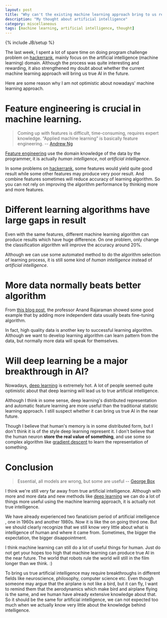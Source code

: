 ```yaml
---
layout: post
title: "Why can't the existing machine learning approach bring to us real AI"
description: "My thought about artificial intelligence"
category: miscellaneous
tags: [machine learning, artificial intelligence, thought]
---
```

{% include JB/setup %}


The last week, I spent a lot of spare time on doing program challenge 
problem on [hackerrank][1], mainly focus on the artificial intelligence
(machine learning) domain. Although the process was quite interesting and
rewarding, it also strengthened my doubt about whether the current machine
learning approach will bring us true AI in the future.

Here are some reason why I am not optimistic about nowadays' machine learning
approach.

# Feature engineering is crucial in machine learning.

> Coming up with features is difficult, time-consuming, requires expert 
> knowledge. “Applied machine learning” is basically feature engineering.
> -- [Andrew Ng][7]

[Feature engineering][2] use the domain knowledge of the data by the 
programmer, it is actually *human intelligence*, not *artificial 
intelligence*.

In some problems on [hackerrank][1], some features would yield quite good
result while some other features may produce very poor result. And combine 
features sometimes will reduce accuracy of learning algorithm. So you can 
not rely on improving the algorithm performance by thinking more and more
features.

# Different learning algorithms have large gaps in result

Even with the same features, different machine learning algorithm can 
produce results which have huge difference. On one problem, only change
the classification algorithm will improve the accuracy around 20%.

Although we can use some automated method to do the algorithm selection 
of learning process, it is still some kind of *human intelligence* instead
of *artificial intelligence*.


# More data normally beats better algorithm

From [this blog post][3], the professor Anand Rajaraman showed some good 
example that by adding more independent data usually beats fine-tuning 
algorithm. 

In fact, high quality data is another key to successful learning algorithm.
Although we want to develop learning algorithm can learn pattern from the
data, but normally more data will speak for themselves.

# Will deep learning be a major breakthrough in AI?

Nowadays, [deep learning][4] is extremely hot. A lot of people seemed 
quite optimistic about that deep learning will lead us to true artificial
intelligence. 

Although I think in some sense, deep learning's distributed representation
and automatic feature learning are more useful than the traditional 
statistic learning approach. I still suspect whether it can bring us true
AI in the near future.

Though I believe that human's memory is in some distributed form, but 
I don't think it is of the style deep learning represent it. I don't 
believe that the human neuron **store the real value of something**, and
use some so complex algorithm like [gradient descent][5] to learn the 
representation of something.

# Conclusion

> Essential, all models are wrong, but some are useful -- [George Box][6]

I think we're still very far away from true artificial intelligence. Although
with more and more data and new methods like [deep learning][4] we can do a 
lot of things more useful using the machine learning approach, it is actually
 not true intelligence.

We have already experienced two fanaticism period of artificial intelligence
, one in 1960s and another 1980s. Now it is like the on going third one. 
But we should clearly recognize that we still know very little about 
what is intelligence of human and where it came from. Sometimes, the bigger
the expectation, the bigger disappointment.

I think machine learning can still do a lot of useful things for human. Just
do not get your hopes too high that machine learning can produce true AI 
in the near future. The world that robots rule the world will still in the
film longer than we think. :)

To bring us true artificial intelligence may require breakthroughs in 
different fields like neuroscience, philosophy, computer science etc. 
Even though someone may argue that the airplane is not like a bird, but 
it can fly, I want to remind them that the aerodynamics which make bird
and airplane flying is the same, and we human have already extensive 
knowledge about that. So it should be the same for artificial intelligence,
we can not expected too much when we actually know very little about the 
knowledge behind intelligence.



[1]: http://www.hackerrank.com
[2]: http://en.wikipedia.org/wiki/Feature_engineering
[3]: http://anand.typepad.com/datawocky/2008/03/more-data-usual.html
[4]: http://en.wikipedia.org/wiki/Deep_learning
[5]: http://en.wikipedia.org/wiki/Gradient_descent
[6]: http://en.wikipedia.org/wiki/George_E._P._Box
[7]: http://en.wikipedia.org/wiki/Andrew_Ng
